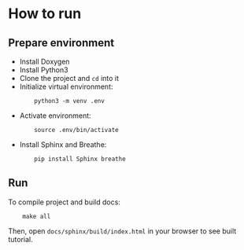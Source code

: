 How to run
==========

Prepare environment
-------------------

* Install Doxygen
* Install Python3
* Clone the project and `cd` into it
* Initialize virtual environment:
    ```
        python3 -m venv .env
    ```
* Activate environment:
    ```
        source .env/bin/activate
    ```
* Install Sphinx and Breathe:
    ```
        pip install Sphinx breathe
    ```

Run
---

To compile project and build docs:
```
    make all
```

Then, open `docs/sphinx/build/index.html` in your browser to see built tutorial.

